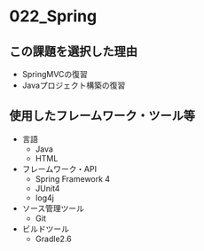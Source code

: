 # 022_Spring
## この課題を選択した理由
- SpringMVCの復習
- Javaプロジェクト構築の復習

## 使用したフレームワーク・ツール等
- 言語
  - Java
  - HTML
- フレームワーク・API
  - Spring Framework 4
  - JUnit4
  - log4j
- ソース管理ツール
    - Git
- ビルドツール
   - Gradle2.6
